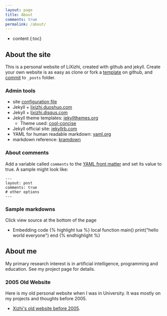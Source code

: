 ```yaml
---
layout: page
title: About
comments: true
permalink: /about/
---
```


* content
{:toc}

## About the site
This is a personal website of LiXizhi, created with github and jekyll. 
Create your own website is as easy as clone or fork a [template](https://github.com/LiXizhi/lixizhi.github.io) on github, and [commit](https://jekyllrb.com/docs/posts/) to `_posts` folder. 

### Admin tools
* site [configuration file](https://github.com/LiXizhi/lixizhi.github.io/blob/master/_config.yml)
* Jekyll + [lixizhi.duoshuo.com](https://lixizhi.duoshuo.com/admin/)
* Jekyll + [lixizhi.disqus.com](https://lixizhi.disqus.com/admin/)
* Jekyll theme templates: [jekyllthemes.org](https://jekyllthemes.org)
   * Theme used: [cool-concise](https://jekyllthemes.org/themes/cool-concise-high-end/)
* Jekyll official site: [jekyllrb.com](https://jekyllrb.com)
* YAML for human readable markdown: [yaml.org](https://www.yaml.org/)
* markdown reference: [kramdown](https://kramdown.gettalong.org/quickref.html)

### About comments
Add a variable called `comments` to the [YAML front matter](https://jekyllrb.com/docs/frontmatter/) and set its value to true. A sample might look like:

    ---
    layout: post
    comments: true
    # other options
    ---

### Sample markdowns
Click view source at the bottom of the page

* Embedding code
{% highlight lua %}
local function main()
	print("hello world everyone")
end
{% endhighlight %}


## About me

My primary research interest is in artificial intelligence, programming and education. See my project page for details.


### 2005 Old Website 
Here is my old personal website when I was in University. It was mostly on my projects and thoughts before 2005.

* [Xizhi's old website before 2005](/oldsite2005/index.htm). 

